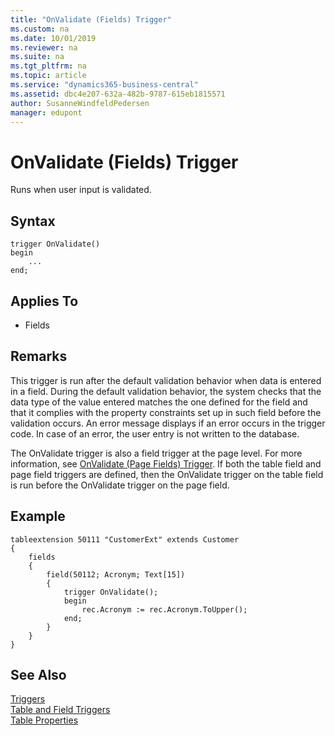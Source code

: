```yaml
---
title: "OnValidate (Fields) Trigger"
ms.custom: na
ms.date: 10/01/2019
ms.reviewer: na
ms.suite: na
ms.tgt_pltfrm: na
ms.topic: article
ms.service: "dynamics365-business-central"
ms.assetid: dbc4e207-632a-482b-9787-615eb1815571
author: SusanneWindfeldPedersen
manager: edupont
---
```


# OnValidate (Fields) Trigger
Runs when user input is validated.  

## Syntax  
```  
trigger OnValidate()
begin
    ...
end;
```    

## Applies To  
- Fields  
  
## Remarks  
 This trigger is run after the default validation behavior when data is entered in a field. During the default validation behavior, the system checks that the data type of the value entered matches the one defined for the field and that it complies with the property constraints set up in such field before the validation occurs. An error message displays if an error occurs in the trigger code. In case of an error, the user entry is not written to the database.  

 The OnValidate trigger is also a field trigger at the page level. For more information, see [OnValidate (Page Fields) Trigger](devenv-onvalidate-page-fields-trigger.md). If both the table field and page field triggers are defined, then the OnValidate trigger on the table field is run before the OnValidate trigger on the page field.  

## Example

```
tableextension 50111 "CustomerExt" extends Customer
{
    fields
    {
        field(50112; Acronym; Text[15])
        {
            trigger OnValidate();
            begin
                rec.Acronym := rec.Acronym.ToUpper();
            end;
        }
    }
}
```
  
## See Also  
 [Triggers](devenv-triggers.md)  
 [Table and Field Triggers](devenv-table-and-field-triggers.md)  
 [Table Properties](../properties/devenv-table-properties.md)    